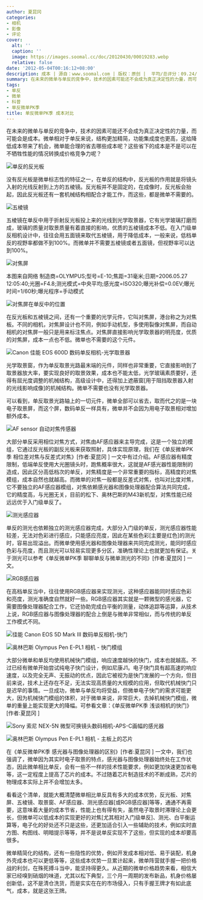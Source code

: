 ```yaml
---
author: 夏昆冈
categories:
- 相机
- 影像
- 评论
cover:
  alt: ''
  caption: ''
  image: https://images.soomal.cc/doc/20120430/00019283.webp
  relative: false
date: '2012-05-04T00:16:12+08:00'
description: 成本 | 源自：www.soomal.com | 版权：原创 |  平均/总评分：09.24/268
summary: 在未来的微单与单反的竞争中，技术的因素可能还不会成为真正决定性的力量，而可能会是成本。微单相对于单反来说，结构更加精简，功能集成度也更高，这给降低成本带来了机会，微单能合理的省去哪些成本呢？这些省下的成本是不是可以在不牺牲性能的情况转换成价格竞争力呢？
tags:
- 单反
- 微单
- 科普
- 单反微单PK季
title: 单反微单PK季 成本对比
---
```


在未来的微单与单反的竞争中，技术的因素可能还不会成为真正决定性的力量，而可能会是成本。微单相对于单反来说，结构更加精简，功能集成度也更高，这给降低成本带来了机会，微单能合理的省去哪些成本呢？这些省下的成本是不是可以在不牺牲性能的情况转换成价格竞争力呢？

![单反的反光板](https://images.soomal.cc/doc/20120430/00019282.webp)




没有反光板是微单标志性的特征之一，在单反的结构中，反光板的作用就是将镜头入射的光线反射到上方的五棱镜。反光板并不是固定的，在成像时，反光板会抬起，因此反光板还有一套机械结构相配合才能工作，而这些，都是微单不需要的。

![五棱镜](https://images.soomal.cc/doc/20100310/00004364.webp)




五棱镜在单反中用于折射反光板投上来的光线到光学取景器，它有光学玻璃打磨而成，玻璃的质量对取景质量有着直接的影响，优质的五棱镜成本不低。在入门级单反相机设计中，往往会用五面镜来取代五棱镜，用于降低成本，一般来说，低档单反的视野率都做不到100%。而微单并不需要五棱镜或者五面镜，但视野率可以达到100%。

![对焦屏](https://images.soomal.cc/doc/20120430/00019283.webp)

本图来自网络 制造商=OLYMPUS;型号=E-10;焦距=31毫米;日期=2006.05.27 12:05:40;光圈=F4.8;测光模式=中央平均;感光度=ISO320;曝光补偿=0.0EV;曝光时间=1/60秒;曝光程序=手动模式


![对焦屏在单反中的位置](https://images.soomal.cc/doc/20120430/00019284.webp)




在反光板和五棱镜之间，还有一个重要的光学元件，它叫对焦屏，港台称之为对焦板。不同的相机，对焦屏设计也不同，例如手动机型，多使用裂像对焦屏，而自动相机的对焦屏一般只是用来标注焦点。对焦屏直接影响光学取景器的明亮度，优质的对焦屏，成本一点也不低。微单也不需要的这个元件。

![Canon 佳能 EOS 600D 数码单反相机-光学取景器](https://images.soomal.cc/doc/20111222/00015573.webp)




光学取景窗，作为单反取景光路最末端的元件，同样也非常重要，它直接影响到了取景器放大率，要实现良好的取景效果，成本也不能太低，光学玻璃素质要好，还得有屈光度调整的机械结构，高级设计中，还得加上遮蔽窗[用于阻挡取景器入射的光线影响成像]的机械结构。微单不需要也没有光学取景器。

可以看到，单反取景光路轴上的一切元件，微单全部可以省去，取而代之的是一块电子取景屏，而这个屏，数码单反一样具有，微单并不会因为用电子取景相对增加额外成本。

![AF sensor 自动对焦传感器](https://images.soomal.cc/doc/20111231/00015880.webp)




大部分单反采用相位对焦方式，对焦由AF感应器来主导完成，这是一个独立的模组，它通过反光板的副反光板来获取照射，具体实现原理，我们在《单反微单PK季 相位差对焦与反差式对焦》[作者:夏昆冈 ]
一文中有过介绍。AF感应器有精度限制，低端单反使用大光圈镜头时，跑焦概率很大，这就是AF感光器性能限制的造成，因此区分高低档次的单反，对焦精度是一个非常重要的指标，高精度的对焦模组，成本自然也就越高。而微单的对焦一般都是反差式对焦，也叫对比度对焦，它不要独立的AF感应器模组，对焦依赖感光器和图像处理器配合算法共同完成，它的精度高，与光圈无关，目前的松下、奥林巴斯的M43新机型，对焦性能已经远远优于入门级单反了。

![测光感应器](https://images.soomal.cc/doc/20120211/00016712.webp)




单反的测光也依赖独立的测光感应器完成，大部分入门级的单反，测光感应器性能较差，无法对色彩进行感应，只能感应亮度，因此在某些色彩[主要是红色]的测光时，容易出现溢出。而微单使用感光器和图像处理器来共同完成测光，能同时感应色彩与亮度，而且测光可以轻易实现更多分区，准确性理论上也就更加有保证。关于测光可以参考《单反微单PK季 聊聊单反与微单测光的不同》[作者:夏昆冈 ]
一文。

![RGB感应器](https://images.soomal.cc/doc/20120211/00016715.webp)




在高档单反当中，往往使用RGB感应器来实现测光，这种感应器能同时感应色彩和亮度，测光准确度自然就好一些。RGB感应器其实就是一颗微型的感光器，它需要图像处理器配合工作，它还协助完成白平衡的测量，动体追踪等运算，从技术上说，RGB感应器与图像处理器的配合上倒是与微单非常相似，而与传统的单反工作模式不同。

![佳能 Canon EOS 5D Mark III 数码单反相机-快门](https://images.soomal.cc/doc/20120302/00017309.webp)




![奥林巴斯 Olympus Pen E-PL1 相机 - 快门模组](https://images.soomal.cc/doc/20100405/00004859.webp)




大部分微单和单反均使用机械快门模组，响应速度越快的快门，成本也就越高。不过已经有微单开始尝试纯电子快门设计，例如尼康J1。电子快门具有超高速的响应速度，以及完全无声、无振动的优点，因此它被视为是快门发展的一个方向，但目前来说，技术上还存在不足，无法实现高质量的大规模的应用，但取代机械快门只是迟早的事情。一旦成功，微单与单反均将受益，但微单电子快门的需求可能更大，因为机械快门模组的体积，对于微单来说，非常巨大，去掉机械快门模组，微单的重量上能实现更大的降幅。可参看文章：《单反微单PK季 浅谈相机的快门》[作者:夏昆冈 ]


![Sony 索尼 NEX-5N 微型可换镜头数码相机-APS-C画幅的感光器](https://images.soomal.cc/doc/20110918/00013582.webp)




![奥林巴斯 Olympus Pen E-PL1 相机 - 主板上的芯片](https://images.soomal.cc/doc/20100319/00004576.webp)




在《单反微单PK季 感光器与图像处理器的区别》[作者:夏昆冈 ]
一文中，我们也强调了，微单因为其实时电子取景的特点，感光器与图像处理器始终处在工作状态，因此微单相比单反，会有一些不一样的技术性能要求，例如更加快速更加省电等，这一定程度上提高了芯片的成本。不过随着芯片制造技术的不断成熟，芯片的物理成本实际上并不会增加太多。

看看这个清单，就能大概清楚微单相比单反具有多大的成本优势，反光板、对焦屏、五棱镜、取景窗、AF感应器、测光感应器[或RGB感应器]等等，通通不再需要，这意味着大量的成本节省，性能上也有得有失，虽然电子取景时滞理论上会更长，但微单可以低成本的实现更好的对焦[尤其相对入门级单反]、测光、白平衡运算等，电子化的好处还不只是这些，还更加适合引入一些辅助的技术，例如实时直方图、构图线、明暗提示等等，并不是说单反实现不了这些，但实现的成本却要高很多。

微单精简化的结构，还有一些隐性的优势，例如开发成本相对低、易于装配，机身外壳成本也可以更低等等，这些成本优势一旦累计起来，微单阵营就手握一把价格战的利剑，在殊死搏斗当中，能坚持得更久。从近期的微单价格趋势来看，相信大家已经嗅到硝烟的味道，尤其以松下典型，三个月一周期的发布新品，机身价格屡创新低，这不是清仓洗货，而是实实在在的市场侵入，只有手握王牌才有如此底气，成本，就是这张王牌。